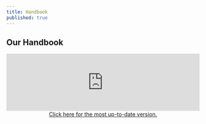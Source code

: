 ```yaml
---
title: Handbook
published: true
---
```

<a name="handbook" />

## Our Handbook
<div class="iframe-doc">

<iframe src="https://drive.google.com/file/d/0BwepyUiHjmNjTEpVS1RFa2laUTQ/preview" width="100%" frameborder="0"></iframe>

</div>

<div width="100%" style="text-align:center;">
<a href="https://docs.google.com/document/d/1ZPbref8--vQR1L7_tS9yTiSJX8w07SFTR7bMtszC29Y/edit" target="_blank">Click here for the most up-to-date version.</a>
</div>
